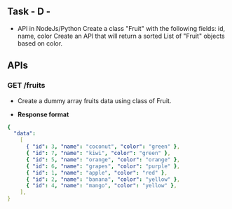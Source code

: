 ## Task - D -

- API in NodeJs/Python Create a class "Fruit" with the following fields: id, name, color Create an API that will return a sorted List of "Fruit" objects based on color.

## APIs

### GET /fruits

- Create a dummy array fruits data using class of Fruit.

- **Response format**

```yaml
{
  "data":
    [
      { "id": 3, "name": "coconut", "color": "green" },
      { "id": 7, "name": "kiwi", "color": "green" },
      { "id": 5, "name": "orange", "color": "orange" },
      { "id": 6, "name": "grapes", "color": "purple" },
      { "id": 1, "name": "apple", "color": "red" },
      { "id": 2, "name": "banana", "color": "yellow" },
      { "id": 4, "name": "mango", "color": "yellow" },
    ],
}
```
